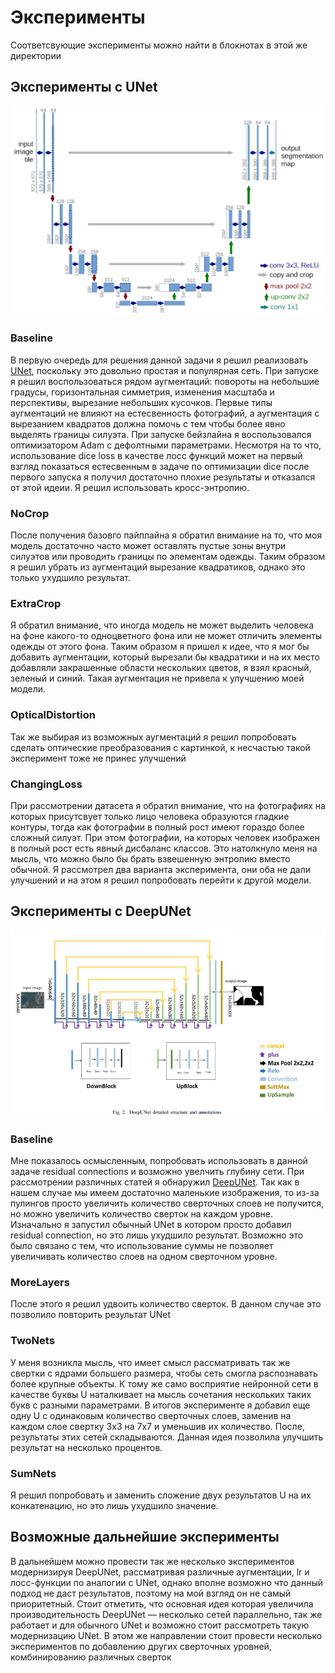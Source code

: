 # Эксперименты

Соответсвующие эксперименты можно найти в блокнотах в этой же директории

## Эксперименты с UNet

![](UNet.png)

### Baseline
В первую очередь для решения данной задачи я решил реализовать [UNet](https://arxiv.org/abs/1505.04597), поскольку это довольно простая и популярная сеть.
При запуске я решил воспользоваться рядом аугментаций: повороты на небольшие градусы, горизонтальная симметрия, изменения масштаба и перспективы, вырезание
небольших кусочков. Первые типы аугментаций не влияют на естесвенность фотографий, а аугментация с вырезанием квадратов должна помочь с тем чтобы более явно
выделять границы силуэта. При запуске бейзлайна я воспользовался оптимизатором Adam c дефолтными параметрами. Несмотря на то что, использование dice loss в 
качестве лосс функций может на первый взгляд показаться естесвенным в задаче по оптимизации dice после первого запуска я получил достаточно плохие результаты
и отказался от этой идеии. Я решил использовать кросс-энтропию.

### NoCrop
После получения базовго пайплайна я обратил внимание на то, что моя модель достаточно часто может оставлять пустые зоны внутри силуэтов или проводить границы 
по элементам одежды. Таким образом я решил убрать из аугментаций вырезание квадратиков, однако это только ухудшило результат.

### ExtraCrop
Я обратил внимание, что иногда модель не может выделить человека на фоне какого-то одноцветного фона или не может отличить элементы одежды от этого фона.
Таким образом я пришел к идее, что я мог бы добавить аугментации, который вырезали бы квадратики и на их место добавляли закрашенные области нескольких цветов,
я взял красный, зеленый и синий. Такая аугментация не привела к улучшению моей модели.

### OpticalDistortion
Так же выбирая из возможных аугментаций я решил попробовать сделать оптические преобразования с картинкой, к несчастью такой эксперимент тоже не принес 
улучшений

### ChangingLoss
При рассмотрении датасета я обратил внимание, что на фотографиях на которых присутсвует только лицо человека образуются гладкие контуры, тогда как 
фотографии в полный рост имеют гораздо более сложный силуэт. При этом фотографии, на которых человек изображен в полный рост есть явный дисбаланс классов.
Это натолкнуло меня на мысль, что можно было бы брать взвешенную энтропию вместо обычной. Я рассмотрел два варианта эксперимента, они оба не дали 
улучшений и на этом я решил попробовать перейти к другой модели.


## Эксперименты с DeepUNet

![](DeepUNet.png)

### Baseline
Мне показалось осмысленным, попробовать использовать в данной задаче residual connections и возможно увелчить глубину сети. При рассмотрении различных 
статей я обнаружил [DeepUNet](https://arxiv.org/pdf/1709.00201.pdf). Так как в нашем случае мы имеем достаточно маленькие изображения, то из-за пулингов
просто увеличить количество сверточных слоев не получится, но можно увеличить количество сверток на каждом уровне. Изначально я запустил обычный UNet 
в котором просто добавил residual connection, но это лишь ухудшило результат. Возможно это было связано с тем, что использование суммы не позволяет увеличивать количество слоев на одном сверточном уровне.

### MoreLayers
После этого я решил удвоить количество сверток. В данном случае это позволило повторить результат UNet

### TwoNets
У меня возникла мысль, что имеет смысл рассматривать так же свертки с ядрами большего размера, чтобы сеть смогла распознавать более крупные объекты. К тому же само восприятие нейронной сети в качестве буквы U наталкивает на мысль сочетания нескольких таких букв с разными параметрами. В итогов эксперименте я добавил еще одну U с одинаковым количество сверточных слоев, заменив на каждом слое свертку 3x3 на 7x7 и уменьшив их количество. После, результаты этих сетей складываются. Данная идея позволила улучшить результат на несколько процентов. 

### SumNets
Я решил попробовать и заменить сложение двух результатов U на их конкатенацию, но это лишь ухудшило значение.

## Возможные дальнейшие эксперименты

В дальнейшем можно провести так же несколько экспериментов модернизируя DeepUNet, рассматривая различные аугментации, lr и лосс-функции по аналогии с UNet, однако вполне возможно что данный подход не даст результатов, поэтому на мой взгляд он не самый приоритетный. Стоит отметить, что основная идея которая увеличила производительность DeepUNet &mdash; несколько сетей параллельно, так же работает и для обычного UNet и возможно стоит рассмотреть такую модернизацию UNet. В этом же направлении стоит провести несколько экспериментов по добавлению других сверточных уровней, комбинированию различных сверток
